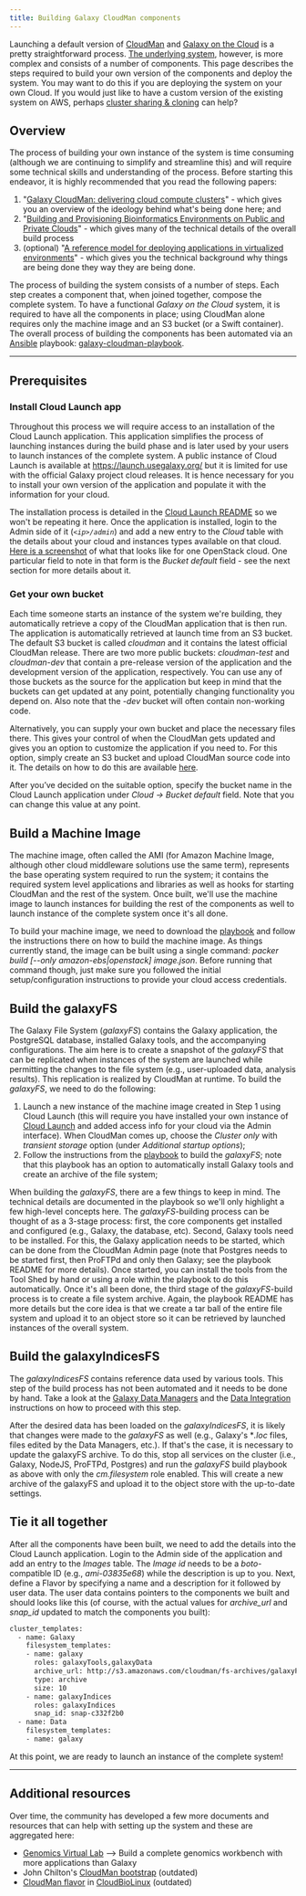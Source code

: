 ```yaml
---
title: Building Galaxy CloudMan components
---
```


<slot name="/cloudman/linkbox-horizontal" />

Launching a default version of [CloudMan](http://usecloudman.org/) and [Galaxy on the Cloud](/cloudman/) is a pretty straightforward process. [The underlying system](http://onlinelibrary.wiley.com/doi/10.1002/cpe.1836/full), however, is more complex and consists of a number of components. This page describes the steps required to build your own version of the components and deploy the system. You may want to do this if you are deploying the system on your own Cloud. If you would just like to have a custom version of the existing system on AWS, perhaps [cluster sharing & cloning](/src/cloudman/sharing/index.md) can help?

## Overview

The process of building your own instance of the system is time consuming (although we are continuing to simplify and streamline this) and will require some technical skills and understanding of the process. Before starting this endeavor, it is highly recommended that you read the following papers:
1. "[Galaxy CloudMan: delivering cloud compute clusters](http://www.biomedcentral.com/1471-2105/11/S12/S4)" - which gives you an overview of the ideology behind what's being done here; and
2. "[Building and Provisioning Bioinformatics Environments on Public and Private Clouds](http://figshare.com/articles/Building_and_Provisioning_Bioinformatics_Environments_on_Public_and_Private_Clouds/1424740)" - which gives many of the technical details of the overall build process
3. (optional) "[A reference model for deploying applications in virtualized environments](http://onlinelibrary.wiley.com/doi/10.1002/cpe.1836/full)" - which gives you the technical background why things are being done they way they are being done.

The process of building the system consists of a number of steps. Each step creates a component that, when joined together, compose the complete system. To have a functional *Galaxy on the Cloud* system, it is required to have all the components in place; using CloudMan alone requires only the machine image and an S3 bucket (or a Swift container). The overall process of building the components has been automated via an [Ansible](http://www.ansible.com/) playbook: [galaxy-cloudman-playbook](https://github.com/galaxyproject/galaxy-cloudman-playbook).

----

## Prerequisites

### Install Cloud Launch app

Throughout this process we will require access to an installation of the Cloud Launch application. This application simplifies the process of launching instances during the build phase and is later used by your users to launch instances of the complete system. A public instance of Cloud Launch is available at https://launch.usegalaxy.org/ but it is limited for use with the official Galaxy project cloud releases. It is hence necessary for you to install your own version of the application and populate it with the information for your cloud.

The installation process is detailed in the [Cloud Launch README](https://github.com/galaxyproject/cloudlaunch) so we won't be repeating it here. Once the application is installed, login to the Admin side of it (*`<ip>/admin`*) and add a new entry to the *Cloud* table with the details about your cloud and instances types available on that cloud. [Here is a screenshot](http://i.imgur.com/FAn3ERV.png) of what that looks like for one OpenStack cloud. One particular field to note in that form is the *Bucket default* field - see the next section for more details about it.

### Get your own bucket

Each time someone starts an instance of the system we're building, they automatically retrieve a copy of the CloudMan application that is then run. The application is automatically retrieved at launch time from an S3 bucket. The default S3 bucket is called *cloudman* and it contains the latest official CloudMan release. There are two more public buckets: *cloudman-test* and *cloudman-dev* that contain a pre-release version of the application and the development version of the application, respectively. You can use any of those buckets as the source for the application but keep in mind that the buckets can get updated at any point, potentially changing functionality you depend on. Also note that the *-dev* bucket will often contain non-working code.

Alternatively, you can supply your own bucket and place the necessary files there. This gives your control of when the CloudMan gets updated and gives you an option to customize the application if you need to. For this option, simply create an S3 bucket and upload CloudMan source code into it. The details on how to do this are available [here](https://galaxyproject.org/cloudman/customizing/#using-custom-cloudman-application).

After you’ve decided on the suitable option, specify the bucket name in the Cloud Launch application under *Cloud -> Bucket default* field. Note that you can change this value at any point.


## Build a Machine Image

The machine image, often called the AMI (for Amazon Machine Image, although other cloud middleware solutions use the same term), represents the base operating system required to run the system; it contains the required system level applications and libraries as well as hooks for starting CloudMan and the rest of the system. Once built, we'll use the machine image to launch instances for building the rest of the components as well to launch instance of the complete system once it's all done.

To build your machine image, we need to download the [playbook](https://github.com/galaxyproject/galaxy-cloudman-playbook) and follow the instructions there on how to build the machine image. As things currently stand, the image can be built using a single command: *packer build [--only amazon-ebs|openstack] image.json*. Before running that command though, just make sure you followed the initial setup/configuration instructions to provide your cloud access credentials.

## Build the galaxyFS

The Galaxy File System (*galaxyFS*) contains the Galaxy application, the PostgreSQL database, installed Galaxy tools, and the accompanying configurations. The aim here is to create a snapshot of the *galaxyFS* that can be replicated when instances of the system are launched while permitting the changes to the file system (e.g., user-uploaded data, analysis results). This replication is realized by CloudMan  at runtime. To build the *galaxyFS*, we need to do the following:
1. Launch a new instance of the machine image created in Step 1 using Cloud Launch (this will require you have installed your own instance of [Cloud Launch](https://github.com/galaxyproject/cloudlaunch) and added access info for your cloud via the Admin interface). When CloudMan comes up, choose the *Cluster only* with *transient storage* option (under *Additional startup options*);
2. Follow the instructions from the [playbook](https://github.com/galaxyproject/galaxy-cloudman-playbook) to build the *galaxyFS*; note that this playbook has an option to automatically install Galaxy tools and create an archive of the file system;

When building the *galaxyFS*, there are a few things to keep in mind. The technical details are documented in the playbook so we'll only highlight a few high-level concepts here. The *galaxyFS*-building process can be thought of as a 3-stage process: first, the core components get installed and configured (e.g., Galaxy, the database, etc). Second, Galaxy tools need to be installed. For this, the Galaxy application needs to be started, which can be done from the CloudMan Admin page (note that Postgres needs to be started first, then ProFTPd and only then Galaxy; see the playbook README for more details). Once started, you can install the tools from the Tool Shed by hand or using a role within the playbook to do this automatically. Once it's all been done, the third stage of the *galaxyFS*-build process is to create a file system archive. Again, the playbook README has more details but the core idea is that we create a tar ball of the entire file system and upload it to an object store so it can be retrieved by launched instances of the overall system.

## Build the galaxyIndicesFS

The *galaxyIndicesFS* contains reference data used by various tools. This step of the build process has not been automated and it needs to be done by hand. Take a look at the [Galaxy Data Managers](/src/admin/tools/data-managers/index.md) and the [Data Integration](/src/admin/data-integration/index.md) instructions on how to proceed with this step.

After the desired data has been loaded on the *galaxyIndicesFS*, it is likely that changes were made to the *galaxyFS* as well (e.g., Galaxy's **.loc* files, files edited by the Data Managers, etc.). If that's the case, it is necessary to update the galaxyFS archive. To do this, stop all services on the cluster (i.e., Galaxy, NodeJS, ProFTPd, Postgres) and run the *galaxyFS* build playbook as above with only the *cm.filesystem* role enabled. This will create a new archive of the galaxyFS and upload it to the object store with the up-to-date settings.

## Tie it all together

After all the components have been built, we need to add the details into the Cloud Launch application. Login to the Admin side of the application and add an entry to the *Images* table. The *Image id* needs to be a *boto*-compatible ID (e.g., *ami-03835e68*) while the description is up to you. Next, define a Flavor by specifying a name and a description for it followed by user data. The user data contains pointers to the components we built and should looks like this (of course, with the actual values for *archive_url* and *snap_id* updated to match the components you built):
```bash
cluster_templates:
  - name: Galaxy
    filesystem_templates:
    - name: galaxy
      roles: galaxyTools,galaxyData
      archive_url: http://s3.amazonaws.com/cloudman/fs-archives/galaxyFS-latest.tar.gz
      type: archive
      size: 10
    - name: galaxyIndices
      roles: galaxyIndices
      snap_id: snap-c332f2b0
  - name: Data
    filesystem_templates:
    - name: galaxy
```


At this point, we are ready to launch an instance of the complete system!

----

## Additional resources

Over time, the community has developed a few more documents and resources that can help with setting up the system and these are aggregated here:
* [Genomics Virtual Lab](https://github.com/gvlproject/gvl.ansible.playbook) ⟶ Build a complete genomics workbench with more applications than Galaxy
* John Chilton's [CloudMan bootstrap](https://github.com/jmchilton/cloudman_openstack_bootstrap) (outdated)
* [CloudMan flavor](https://github.com/chapmanb/cloudbiolinux/blob/master/deploy/cloudman.md) in [CloudBioLinux](http://cloudbiolinux.org/) (outdated)
